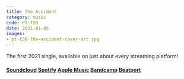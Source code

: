```yaml
---
title: The Accident
category: music
code: PT-T58
date: 2021-01-05
images:
- pt-t58-the-accident-cover-art.jpg
---
```


The first 2021 single, available on just about every streaming platform!


#### [Soundcloud](https://soundcloud.com/pedestriantactics/pt-t58-the-accident) [Spotify](https://open.spotify.com/album/7J0v8Abe9SdbUQa4zSxL5C?si=-ZhX_ukgSaOgrrl8jC56jg) [Apple Music](https://music.apple.com/us/album/the-accident-single/1541202095) [Bandcamp](https://mutimusic.bandcamp.com/album/the-accident) [Beatport](https://www.beatport.com/release/the-accident/3208285)





